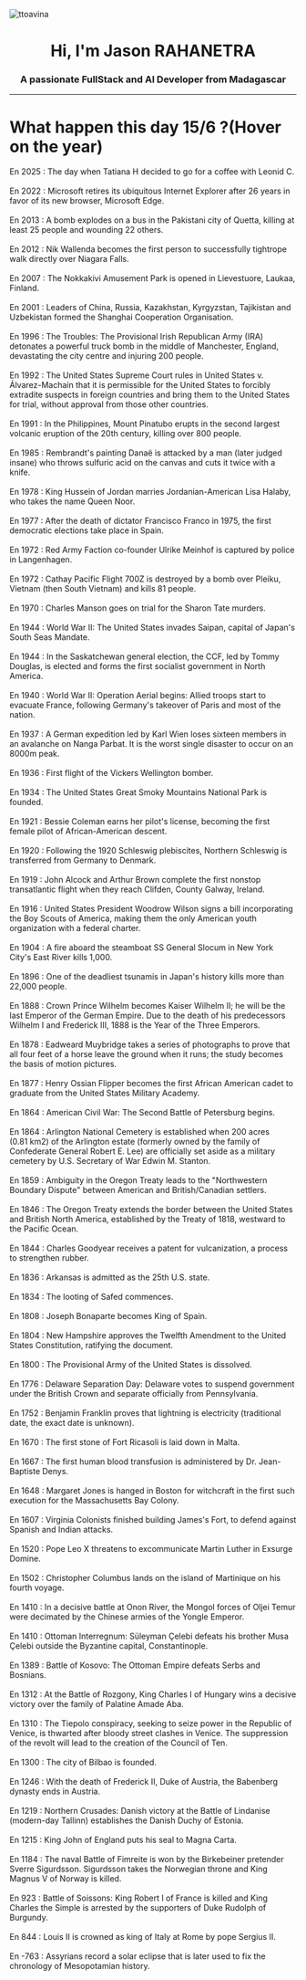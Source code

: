 
<p align="left"> <img src="https://komarev.com/ghpvc/?username=ttoavina&label=Profile%20views&color=0e75b6&style=flat" alt="ttoavina" /> </p>
<h1 align="center">Hi, I'm Jason RAHANETRA</h1>
<h3 align="center">A passionate FullStack and AI Developer from Madagascar</h3>
    
<hr/>
<h1> What happen this day 15/6 ?(Hover on the year)</h1>

En 2025 : The day when Tatiana H decided to go for a coffee with Leonid C.
<br/><br/>
En 2022 : Microsoft retires its ubiquitous Internet Explorer after 26 years in favor of its new browser, Microsoft Edge.
<br/><br/>
En 2013 : A bomb explodes on a bus in the Pakistani city of Quetta, killing at least 25 people and wounding 22 others.
<br/><br/>
En 2012 : Nik Wallenda becomes the first person to successfully tightrope walk directly over Niagara Falls.
<br/><br/>
En 2007 : The Nokkakivi Amusement Park is opened in Lievestuore, Laukaa, Finland.
<br/><br/>
En 2001 : Leaders of China, Russia, Kazakhstan, Kyrgyzstan, Tajikistan and Uzbekistan formed the Shanghai Cooperation Organisation.
<br/><br/>
En 1996 : The Troubles: The Provisional Irish Republican Army (IRA) detonates a powerful truck bomb in the middle of Manchester, England, devastating the city centre and injuring 200 people.
<br/><br/>
En 1992 : The United States Supreme Court rules in United States v. Álvarez-Machaín that it is permissible for the United States to forcibly extradite suspects in foreign countries and bring them to the United States for trial, without approval from those other countries.
<br/><br/>
En 1991 : In the Philippines, Mount Pinatubo erupts in the second largest volcanic eruption of the 20th century, killing over 800 people.
<br/><br/>
En 1985 : Rembrandt's painting Danaë is attacked by a man (later judged insane) who throws sulfuric acid on the canvas and cuts it twice with a knife.
<br/><br/>
En 1978 : King Hussein of Jordan marries Jordanian-American Lisa Halaby, who takes the name Queen Noor.
<br/><br/>
En 1977 : After the death of dictator Francisco Franco in 1975, the first democratic elections take place in Spain.
<br/><br/>
En 1972 : Red Army Faction co-founder Ulrike Meinhof is captured by police in Langenhagen.
<br/><br/>
En 1972 : Cathay Pacific Flight 700Z is destroyed by a bomb over Pleiku, Vietnam (then South Vietnam) and kills 81 people.
<br/><br/>
En 1970 : Charles Manson goes on trial for the Sharon Tate murders.
<br/><br/>
En 1944 : World War II: The United States invades Saipan, capital of Japan's South Seas Mandate.
<br/><br/>
En 1944 : In the Saskatchewan general election, the CCF, led by Tommy Douglas, is elected and forms the first socialist government in North America.
<br/><br/>
En 1940 : World War II: Operation Aerial begins: Allied troops start to evacuate France, following Germany's takeover of Paris and most of the nation.
<br/><br/>
En 1937 : A German expedition led by Karl Wien loses sixteen members in an avalanche on Nanga Parbat. It is the worst single disaster to occur on an 8000m peak.
<br/><br/>
En 1936 : First flight of the Vickers Wellington bomber.
<br/><br/>
En 1934 : The United States Great Smoky Mountains National Park is founded.
<br/><br/>
En 1921 : Bessie Coleman earns her pilot's license, becoming the first female pilot of African-American descent.
<br/><br/>
En 1920 : Following the 1920 Schleswig plebiscites, Northern Schleswig is transferred from Germany to Denmark.
<br/><br/>
En 1919 : John Alcock and Arthur Brown complete the first nonstop transatlantic flight when they reach Clifden, County Galway, Ireland.
<br/><br/>
En 1916 : United States President Woodrow Wilson signs a bill incorporating the Boy Scouts of America, making them the only American youth organization with a federal charter.
<br/><br/>
En 1904 : A fire aboard the steamboat SS General Slocum in New York City's East River kills 1,000.
<br/><br/>
En 1896 : One of the deadliest tsunamis in Japan's history kills more than 22,000 people.
<br/><br/>
En 1888 : Crown Prince Wilhelm becomes Kaiser Wilhelm II; he will be the last Emperor of the German Empire. Due to the death of his predecessors Wilhelm I and Frederick III, 1888 is the Year of the Three Emperors.
<br/><br/>
En 1878 : Eadweard Muybridge takes a series of photographs to prove that all four feet of a horse leave the ground when it runs; the study becomes the basis of motion pictures.
<br/><br/>
En 1877 : Henry Ossian Flipper becomes the first African American cadet to graduate from the United States Military Academy.
<br/><br/>
En 1864 : American Civil War: The Second Battle of Petersburg begins.
<br/><br/>
En 1864 : Arlington National Cemetery is established when 200 acres (0.81 km2) of the Arlington estate (formerly owned by the family of Confederate General Robert E. Lee) are officially set aside as a military cemetery by U.S. Secretary of War Edwin M. Stanton.
<br/><br/>
En 1859 : Ambiguity in the Oregon Treaty leads to the "Northwestern Boundary Dispute" between American and British/Canadian settlers.
<br/><br/>
En 1846 : The Oregon Treaty extends the border between the United States and British North America, established by the Treaty of 1818, westward to the Pacific Ocean.
<br/><br/>
En 1844 : Charles Goodyear receives a patent for vulcanization, a process to strengthen rubber.
<br/><br/>
En 1836 : Arkansas is admitted as the 25th U.S. state.
<br/><br/>
En 1834 : The looting of Safed commences.
<br/><br/>
En 1808 : Joseph Bonaparte becomes King of Spain.
<br/><br/>
En 1804 : New Hampshire approves the Twelfth Amendment to the United States Constitution, ratifying the document.
<br/><br/>
En 1800 : The Provisional Army of the United States is dissolved.
<br/><br/>
En 1776 : Delaware Separation Day: Delaware votes to suspend government under the British Crown and separate officially from Pennsylvania.
<br/><br/>
En 1752 : Benjamin Franklin proves that lightning is electricity (traditional date, the exact date is unknown).
<br/><br/>
En 1670 : The first stone of Fort Ricasoli is laid down in Malta.
<br/><br/>
En 1667 : The first human blood transfusion is administered by Dr. Jean-Baptiste Denys.
<br/><br/>
En 1648 : Margaret Jones is hanged in Boston for witchcraft in the first such execution for the Massachusetts Bay Colony.
<br/><br/>
En 1607 : Virginia Colonists finished building James's Fort, to defend against Spanish and Indian attacks.
<br/><br/>
En 1520 : Pope Leo X threatens to excommunicate Martin Luther in Exsurge Domine.
<br/><br/>
En 1502 : Christopher Columbus lands on the island of Martinique on his fourth voyage.
<br/><br/>
En 1410 : In a decisive battle at Onon River, the Mongol forces of Oljei Temur were decimated by the Chinese armies of the Yongle Emperor.
<br/><br/>
En 1410 : Ottoman Interregnum: Süleyman Çelebi defeats his brother Musa Çelebi outside the Byzantine capital, Constantinople.
<br/><br/>
En 1389 : Battle of Kosovo: The Ottoman Empire defeats Serbs and Bosnians.
<br/><br/>
En 1312 : At the Battle of Rozgony, King Charles I of Hungary wins a decisive victory over the family of Palatine Amade Aba.
<br/><br/>
En 1310 : The Tiepolo conspiracy, seeking to seize power in the Republic of Venice, is thwarted after bloody street clashes in Venice. The suppression of the revolt will lead to the creation of the Council of Ten.
<br/><br/>
En 1300 : The city of Bilbao is founded.
<br/><br/>
En 1246 : With the death of Frederick II, Duke of Austria, the Babenberg dynasty ends in Austria.
<br/><br/>
En 1219 : Northern Crusades: Danish victory at the Battle of Lindanise (modern-day Tallinn) establishes the Danish Duchy of Estonia.
<br/><br/>
En 1215 : King John of England puts his seal to Magna Carta.
<br/><br/>
En 1184 : The naval Battle of Fimreite is won by the Birkebeiner pretender Sverre Sigurdsson. Sigurdsson takes the Norwegian throne and King Magnus V of Norway is killed.
<br/><br/>
En 923 : Battle of Soissons: King Robert I of France is killed and King Charles the Simple is arrested by the supporters of Duke Rudolph of Burgundy.
<br/><br/>
En 844 : Louis II is crowned as king of Italy at Rome by pope Sergius II.
<br/><br/>
En -763 : Assyrians record a solar eclipse that is later used to fix the chronology of Mesopotamian history.
<br/><br/>
